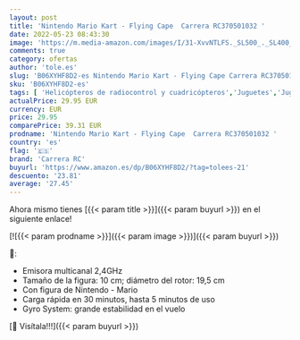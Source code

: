 ```yaml
---
layout: post
title: 'Nintendo Mario Kart - Flying Cape  Carrera RC370501032 '
date: 2022-05-23 08:43:30
image: 'https://m.media-amazon.com/images/I/31-XvvNTLFS._SL500_._SL400_.jpg'
comments: true
category: ofertas
author: 'tole.es'
slug: 'B06XYHF8D2-es Nintendo Mario Kart - Flying Cape Carrera RC370501032'
sku: 'B06XYHF8D2-es'
tags: [ 'Helicópteros de radiocontrol y cuadricópteros','Juguetes','Juguetes y juegos','Radiocontrol','Vehículos controlados por aplicación y control remoto','carrera rc','nintendo','🇪🇸', ]
actualPrice: 29.95 EUR
currency: EUR
price: 29.95
comparePrice: 39.31 EUR
prodname: 'Nintendo Mario Kart - Flying Cape  Carrera RC370501032 '
country: 'es'
flag: '🇪🇸'
brand: 'Carrera RC'
buyurl: 'https://www.amazon.es/dp/B06XYHF8D2/?tag=tolees-21'
descuento: '23.81'
average: '27.45'
---
```


Ahora mismo tienes [{{< param title >}}]({{< param buyurl >}}) en el siguiente enlace!

[![{{< param prodname >}}]({{< param image >}})]({{< param buyurl >}})

🔎:

- Emisora multicanal 2,4GHz
- Tamaño de la figura: 10 cm; diámetro del rotor: 19,5 cm
- Con figura de Nintendo - Mario
- Carga rápida en 30 minutos, hasta 5 minutos de uso
- Gyro System: grande estabilidad en el vuelo

[🛒 Visítala!!!]({{< param buyurl >}})
